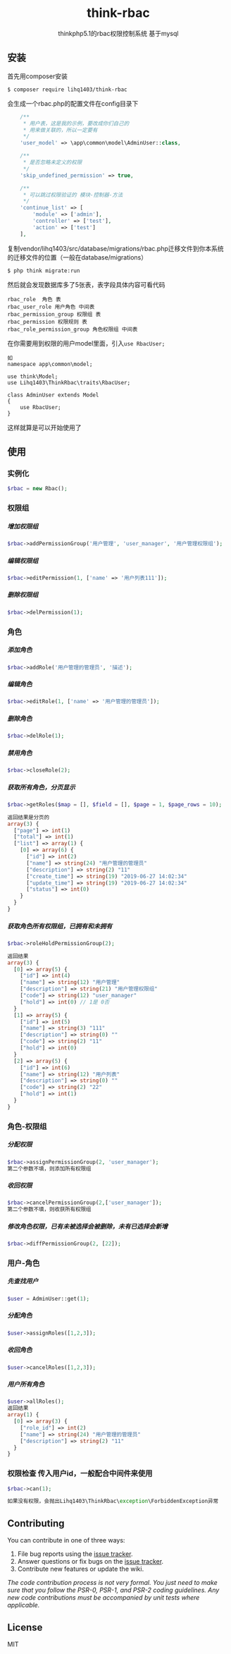<h1 align="center"> think-rbac </h1>

<p align="center"> thinkphp5.1的rbac权限控制系统 基于mysql</p>


## 安装

首先用composer安装
```shell
$ composer require lihq1403/think-rbac
```
会生成一个rbac.php的配置文件在config目录下
```php
    /**
     * 用户表，这是我的示例，要改成你们自己的
     * 用来做关联的，所以一定要有
     */
    'user_model' => \app\common\model\AdminUser::class,

    /**
     * 是否忽略未定义的权限
     */
    'skip_undefined_permission' => true,

    /**
     * 可以跳过权限验证的 模块-控制器-方法
     */
    'continue_list' => [
        'module' => ['admin'],
        'controller' => ['test'],
        'action' => ['test']
    ],
```
复制vendor/lihq1403/src/database/migrations/rbac.php迁移文件到你本系统的迁移文件的位置（一般在database/migrations）
```shell
$ php think migrate:run
```
然后就会发现数据库多了5张表，表字段具体内容可看代码

```$xslt
rbac_role  角色 表
rbac_user_role 用户角色 中间表
rbac_permission_group 权限组 表
rbac_permission 权限规则 表
rbac_role_permission_group 角色权限组 中间表
```
在你需要用到权限的用户model里面，引入`use RbacUser;`
```$xslt
如
namespace app\common\model;

use think\Model;
use Lihq1403\ThinkRbac\traits\RbacUser;

class AdminUser extends Model
{
    use RbacUser;
}

```
这样就算是可以开始使用了

## 使用

### 实例化
```php
$rbac = new Rbac();
```

### 权限组
##### 增加权限组
```php
$rbac->addPermissionGroup('用户管理', 'user_manager', '用户管理权限组');
```
##### 编辑权限组
```php
$rbac->editPermission(1, ['name' => '用户列表111']);
```
##### 删除权限组
```php
$rbac->delPermission(1);
```

### 角色
##### 添加角色
```php
$rbac->addRole('用户管理的管理员', '描述');
```
##### 编辑角色
```php
$rbac->editRole(1, ['name' => '用户管理的管理员']);
```
##### 删除角色
```php
$rbac->delRole(1);
```
##### 禁用角色
```php
$rbac->closeRole(2);
```
##### 获取所有角色，分页显示
```php
$rbac->getRoles($map = [], $field = [], $page = 1, $page_rows = 10);

返回结果是分页的
array(3) {
  ["page"] => int(1)
  ["total"] => int(1)
  ["list"] => array(1) {
    [0] => array(6) {
      ["id"] => int(2)
      ["name"] => string(24) "用户管理的管理员"
      ["description"] => string(2) "11"
      ["create_time"] => string(19) "2019-06-27 14:02:34"
      ["update_time"] => string(19) "2019-06-27 14:02:34"
      ["status"] => int(0)
    }
  }
}
```
##### 获取角色所有权限组，已拥有和未拥有
```php
$rbac->roleHoldPermissionGroup(2);

返回结果
array(3) {
  [0] => array(5) {
    ["id"] => int(4)
    ["name"] => string(12) "用户管理"
    ["description"] => string(21) "用户管理权限组"
    ["code"] => string(12) "user_manager"
    ["hold"] => int(0) // 1是 0否
  }
  [1] => array(5) {
    ["id"] => int(5)
    ["name"] => string(3) "111"
    ["description"] => string(0) ""
    ["code"] => string(2) "11"
    ["hold"] => int(0)
  }
  [2] => array(5) {
    ["id"] => int(6)
    ["name"] => string(12) "用户列表"
    ["description"] => string(0) ""
    ["code"] => string(2) "22"
    ["hold"] => int(1)
  }
}
```

### 角色-权限组
##### 分配权限
```php
$rbac->assignPermissionGroup(2, 'user_manager');
第二个参数不填，则添加所有权限组
```
##### 收回权限
```php
$rbac->cancelPermissionGroup(2,['user_manager']);
第二个参数不填，则收获所有权限组
```
##### 修改角色权限，已有未被选择会被删除，未有已选择会新增
```php
$rbac->diffPermissionGroup(2, [22]);
```

### 用户-角色
##### 先查找用户
```php
$user = AdminUser::get(1);
```

##### 分配角色
```php
$user->assignRoles([1,2,3]);
```

##### 收回角色
```php
$user->cancelRoles([1,2,3]);
```
##### 用户所有角色
```php
$user->allRoles();
返回结果
array(1) {
  [0] => array(3) {
    ["role_id"] => int(2)
    ["name"] => string(24) "用户管理的管理员"
    ["description"] => string(2) "11"
  }
}
```

### 权限检查 传入用户id，一般配合中间件来使用
```php
$rbac->can(1);

如果没有权限，会抛出Lihq1403\ThinkRbac\exception\ForbiddenException异常
```



## Contributing

You can contribute in one of three ways:

1. File bug reports using the [issue tracker](https://github.com/lihq1403/think-rbac/issues).
2. Answer questions or fix bugs on the [issue tracker](https://github.com/lihq1403/think-rbac/issues).
3. Contribute new features or update the wiki.

_The code contribution process is not very formal. You just need to make sure that you follow the PSR-0, PSR-1, and PSR-2 coding guidelines. Any new code contributions must be accompanied by unit tests where applicable._

## License

MIT